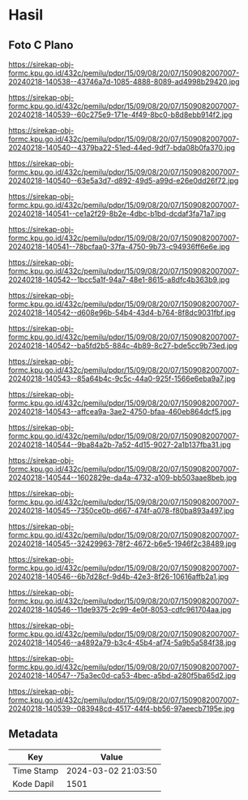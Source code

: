 # Hasil

## Foto C Plano

https://sirekap-obj-formc.kpu.go.id/432c/pemilu/pdpr/15/09/08/20/07/1509082007007-20240218-140538--43746a7d-1085-4888-8089-ad4998b29420.jpg

https://sirekap-obj-formc.kpu.go.id/432c/pemilu/pdpr/15/09/08/20/07/1509082007007-20240218-140539--60c275e9-171e-4f49-8bc0-b8d8ebb914f2.jpg

https://sirekap-obj-formc.kpu.go.id/432c/pemilu/pdpr/15/09/08/20/07/1509082007007-20240218-140540--4379ba22-51ed-44ed-9df7-bda08b0fa370.jpg

https://sirekap-obj-formc.kpu.go.id/432c/pemilu/pdpr/15/09/08/20/07/1509082007007-20240218-140540--63e5a3d7-d892-49d5-a99d-e26e0dd26f72.jpg

https://sirekap-obj-formc.kpu.go.id/432c/pemilu/pdpr/15/09/08/20/07/1509082007007-20240218-140541--ce1a2f29-8b2e-4dbc-b1bd-dcdaf3fa71a7.jpg

https://sirekap-obj-formc.kpu.go.id/432c/pemilu/pdpr/15/09/08/20/07/1509082007007-20240218-140541--78bcfaa0-37fa-4750-9b73-c94936ff6e6e.jpg

https://sirekap-obj-formc.kpu.go.id/432c/pemilu/pdpr/15/09/08/20/07/1509082007007-20240218-140542--1bcc5a1f-94a7-48e1-8615-a8dfc4b363b9.jpg

https://sirekap-obj-formc.kpu.go.id/432c/pemilu/pdpr/15/09/08/20/07/1509082007007-20240218-140542--d608e96b-54b4-43d4-b764-8f8dc9031fbf.jpg

https://sirekap-obj-formc.kpu.go.id/432c/pemilu/pdpr/15/09/08/20/07/1509082007007-20240218-140542--ba5fd2b5-884c-4b89-8c27-bde5cc9b73ed.jpg

https://sirekap-obj-formc.kpu.go.id/432c/pemilu/pdpr/15/09/08/20/07/1509082007007-20240218-140543--85a64b4c-9c5c-44a0-925f-1566e6eba9a7.jpg

https://sirekap-obj-formc.kpu.go.id/432c/pemilu/pdpr/15/09/08/20/07/1509082007007-20240218-140543--affcea9a-3ae2-4750-bfaa-460eb864dcf5.jpg

https://sirekap-obj-formc.kpu.go.id/432c/pemilu/pdpr/15/09/08/20/07/1509082007007-20240218-140544--9ba84a2b-7a52-4d15-9027-2a1b137fba31.jpg

https://sirekap-obj-formc.kpu.go.id/432c/pemilu/pdpr/15/09/08/20/07/1509082007007-20240218-140544--1602829e-da4a-4732-a109-bb503aae8beb.jpg

https://sirekap-obj-formc.kpu.go.id/432c/pemilu/pdpr/15/09/08/20/07/1509082007007-20240218-140545--7350ce0b-d667-474f-a078-f80ba893a497.jpg

https://sirekap-obj-formc.kpu.go.id/432c/pemilu/pdpr/15/09/08/20/07/1509082007007-20240218-140545--32429963-78f2-4672-b6e5-1946f2c38489.jpg

https://sirekap-obj-formc.kpu.go.id/432c/pemilu/pdpr/15/09/08/20/07/1509082007007-20240218-140546--6b7d28cf-9d4b-42e3-8f26-10616affb2a1.jpg

https://sirekap-obj-formc.kpu.go.id/432c/pemilu/pdpr/15/09/08/20/07/1509082007007-20240218-140546--11de9375-2c99-4e0f-8053-cdfc961704aa.jpg

https://sirekap-obj-formc.kpu.go.id/432c/pemilu/pdpr/15/09/08/20/07/1509082007007-20240218-140546--a4892a79-b3c4-45b4-af74-5a9b5a584f38.jpg

https://sirekap-obj-formc.kpu.go.id/432c/pemilu/pdpr/15/09/08/20/07/1509082007007-20240218-140547--75a3ec0d-ca53-4bec-a5bd-a280f5ba65d2.jpg

https://sirekap-obj-formc.kpu.go.id/432c/pemilu/pdpr/15/09/08/20/07/1509082007007-20240218-140539--083948cd-4517-44f4-bb56-97aeecb7195e.jpg


## Metadata

| Key        | Value               |
| ---------- | ------------------- |
| Time Stamp | 2024-03-02 21:03:50 |
| Kode Dapil | 1501                |



